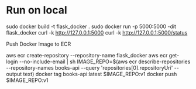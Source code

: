 
# Run on local
sudo docker build -t flask_docker .
sudo docker run -p 5000:5000 -dit flask_docker
curl -k http://127.0.0.1:5000
curl -k http://127.0.0.1:5000/status

Push Docker Image to ECR

aws ecr create-repository --repository-name flask_docker
aws ecr get-login --no-include-email | sh
IMAGE_REPO=$(aws ecr describe-repositories --repository-names books-api --query 'repositories[0].repositoryUri' --output text)
docker tag books-api:latest $IMAGE_REPO:v1
docker push $IMAGE_REPO:v1
